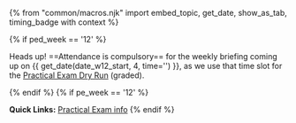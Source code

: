 {% from "common/macros.njk" import embed_topic, get_date, show_as_tab, timing_badge with context %}
<!--box type="info" header="****This week's lecture (and the PE Dry Run) ==rescheduled!==****">

As this week's lecture falls on a public holiday, it will be moved to the day after i.e., Saturday Apr 3rd 2-4pm.
==Attendance is compulsory==, as the lecture slot is also used for the Practical Exam Dry Run (<span class="text-danger">graded</span>).

</box-->

{% if ped_week == '12' %}
<box type="info" header="****Next week's briefing (and the PE Dry Run)****">

Heads up! ==Attendance is compulsory== for the weekly briefing coming up on {{ get_date(date_w12_start, 4, time='') }}, as we use that time slot for the [Practical Exam Dry Run](../../admin/tp-ped.md) (<span class="text-danger">graded</span>).

</box>
<p/>
{% endif %}
{% if pe_week == '12' %}
<box type="tip" seamless icon=":fas-link:">

**Quick Links:** [Practical Exam info](../../admin/tp-pe.html)
</box>
{% endif %}
